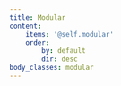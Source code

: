 ```yaml
---
title: Modular
content:
    items: '@self.modular'
    order:
        by: default
        dir: desc
body_classes: modular
---
```


